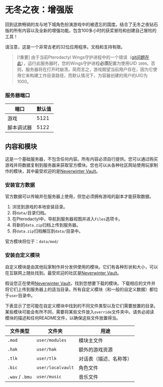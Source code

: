 # 无冬之夜：增强版

回到这款畅销的龙与地下城角色扮演游戏中的被遗忘的国度。结合了无冬之夜钻石版的所有内容以及全新的增强功能。包含100多小时的获奖冒险和创建自己冒险的工具！

请注意，这是一个非常古老的32位应用程序。文档和支持有限。

> [!重要]
> 由于当前Pterodactyl Wings守护进程中的一个错误（[git问题在此](https://github.com/pterodactyl/panel/issues/3830)），运行此服务器时，您的Wings守护进程**必须**配置为使用UID `1000`。否则，服务器将在打开时崩溃。简而言之，游戏期望当前用户存在，因为它使用它来构建工作目录路径，而默认情况下，为容器创建的用户的UID为1000。

### 服务器端口

| 端口 | 默认值 |
| ---- | ------- |
| 游戏 | 5121 |
| 脚本调试器 | 5122 |

## 内容和模块

这是一个基础服务器，不包含任何内容。所有内容必须自行提供。您可以通过购买游戏并将数据复制到服务器来获取官方模块。您也可以从各种社区网站使用玩家制作的模块，其中最受欢迎的是[Neverwinter Vault](https://neverwintervault.org/project/nwnee/module/land-thuul)。

### 安装官方数据

官方数据可以传输并在服务器上使用，但您必须拥有游戏的副本才能获取数据。

1. 浏览到游戏的本地安装目录。
2. 将`data/`目录归档。
3. 在Pterodactyl中，导航到服务器视图并进入`Files`选项卡。
4. 将新的`data.zip`归档上传到服务器。
5. 将`data.zip`归档解压到`data/`目录中。

官方模块将位于：`data/mod/`

### 安装自定义模块

自定义模块是由其他玩家制作并分发供使用的模块。它们有各种形状和大小，可以在互联网上随处找到。最受欢迎的社区是[Neverwinter Vault](https://neverwintervault.org/project/nwnee/module/land-thuul)。

假设您正在使用[Neverwinter Vault](https://neverwintervault.org/project/nwnee/module/land-thuul)，找到您想要下载的模块。下载相应的文件并将它们上传到服务器上的适当目录。所有自定义模块（和一般的自定义数据）都位于`user`目录中。

下表显示了您可能在自定义模块中找到的不同文件类型以及它们需要放置的目录。某些模块可能会有所不同，需要将某些文件放入`override`文件夹中。请务必阅读模块的描述和任何README文件，以确保这些文件放置得当。

| 文件类型 | 文件夹 | 用途 |
| --- | --- | --- |
| `.mod` | `user/modules` | 模块主文件 |
| `.hak` | `user/hak` | 额外的游戏资源 |
| `.tlk` | `user/tlk` | 对话表（描述、名称等） |
| `.bic` | `user/localvault` | 角色文件 |
| `.wav` / `.bmu` | `user/music` | 音乐文件 